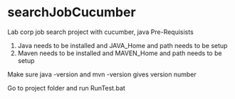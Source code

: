 # searchJobCucumber
Lab corp job search project with cucumber, java
Pre-Requisists
1. Java needs to be installed and JAVA_Home and path needs to be setup
2. Maven needs to be installed and MAVEN_Home and path needs to be setup
   
Make sure java -version and mvn -version gives version number

Go to project folder and run RunTest.bat
